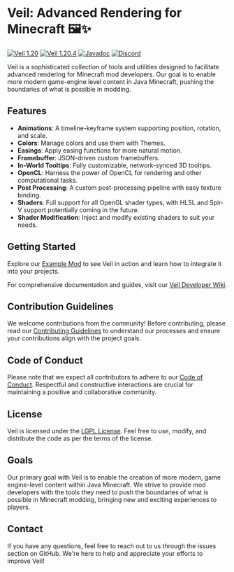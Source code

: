 # Veil: Advanced Rendering for Minecraft 🖼️✨

[![Veil 1.20](https://img.shields.io/maven-metadata/v?metadataUrl=https%3A%2F%2Fmaven.blamejared.com%2Ffoundry%2Fveil%2FVeil-common-1.20.1%2Fmaven-metadata.xml&label=Veil%201.20)](https://maven.blamejared.com/foundry/veil/Veil-common-1.20.1/)
[![Veil 1.20.4](https://img.shields.io/maven-metadata/v?metadataUrl=https%3A%2F%2Fmaven.blamejared.com%2Ffoundry%2Fveil%2FVeil-common-1.20.4%2Fmaven-metadata.xml&label=Veil%201.20.4)](https://maven.blamejared.com/foundry/veil/Veil-common-1.20.4/)
[![Javadoc](https://img.shields.io/badge/javadoc-latest-blue)](https://foundrymc.github.io/Veil/)
[![Discord](https://img.shields.io/discord/1022254439836430386.svg?label=Discord&color=blue)](https://discord.com/invite/2aqTX9QWKU)

Veil is a sophisticated collection of tools and utilities designed to facilitate advanced rendering for Minecraft mod
developers. Our goal is to enable more modern game-engine level content in Java Minecraft, pushing the boundaries of
what is possible in modding.

## Features

- **Animations**: A timeline-keyframe system supporting position, rotation, and scale.
- **Colors**: Manage colors and use them with Themes.
- **Easings**: Apply easing functions for more natural motion.
- **Framebuffer**: JSON-driven custom framebuffers.
- **In-World Tooltips**: Fully customizable, network-synced 3D tooltips.
- **OpenCL**: Harness the power of OpenCL for rendering and other computational tasks.
- **Post Processing**: A custom post-processing pipeline with easy texture binding.
- **Shaders**: Full support for all OpenGL shader types, with HLSL and Spir-V support potentially coming in the future.
- **Shader Modification**: Inject and modify existing shaders to suit your needs.

## Getting Started

Explore our [Example Mod](https://github.com/FoundryMC/veil-example-mod) to see Veil in action and learn how to
integrate it into your projects.

For comprehensive documentation and guides, visit our [Veil Developer Wiki](https://github.com/FoundryMC/Veil/wiki).

## Contribution Guidelines

We welcome contributions from the community! Before contributing, please read
our [Contributing Guidelines](CONTRIBUTING.md) to understand our processes and ensure your contributions align with the
project goals.

## Code of Conduct

Please note that we expect all contributors to adhere to our [Code of Conduct](CODE_OF_CONDUCT.md). Respectful and
constructive interactions are crucial for maintaining a positive and collaborative community.

## License

Veil is licensed under the [LGPL License](LICENSE). Feel free to use, modify, and distribute the code as per the terms
of the license.

## Goals

Our primary goal with Veil is to enable the creation of more modern, game engine-level content within Java Minecraft. We
strive to provide mod developers with the tools they need to push the boundaries of what is possible in Minecraft
modding, bringing new and exciting experiences to players.

## Contact

If you have any questions, feel free to reach out to us through the issues section on GitHub. We're here to help and
appreciate your efforts to improve Veil!

